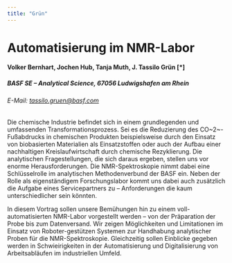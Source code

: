 ```yaml
---
title: "Grün"
---
```


# Automatisierung im NMR-Labor

#### Volker Bernhart, Jochen Hub, Tanja Muth, J. Tassilo Grün [\*]

##### BASF SE – Analytical Science, 67056 Ludwigshafen am Rhein

###### E-Mail: tassilo.gruen@basf.com

Die chemische Industrie befindet sich in einem grundlegenden und
umfassenden Transformationsprozess. Sei es die Reduzierung des
CO~2~-Fußabdrucks in chemischen Produkten beispielsweise durch den
Einsatz von biobasierten Materialien als Einsatzstoffen oder auch der
Aufbau einer nachhaltigen Kreislaufwirtschaft durch chemische
Rezyklierung. Die analytischen Fragestellungen, die sich daraus ergeben,
stellen uns vor enorme Herausforderungen. Die NMR-Spektroskopie nimmt
dabei eine Schlüsselrolle im analytischen Methodenverbund der BASF ein.
Neben der Rolle als eigenständigem Forschungslabor kommt uns dabei auch
zusätzlich die Aufgabe eines Servicepartners zu – Anforderungen die
kaum unterschiedlicher sein könnten.

In diesem Vortrag sollen unsere Bemühungen hin zu einem
voll-automatisierten NMR-Labor vorgestellt werden – von der Präparation
der Probe bis zum Datenversand. Wir zeigen Möglichkeiten und
Limitationen im Einsatz von Roboter-gestützen Systemen zur Handhabung
analytischer Proben für die NMR-Spektroskopie. Gleichzeitig sollen
Einblicke gegeben werden in Schwieirigkeiten in der Automatisierung und
Digitalisierung von Arbeitsabläufen im industriellen Umfeld.
